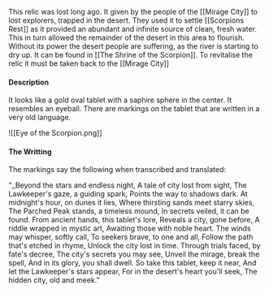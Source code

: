 This relic was lost long ago. It given by the people of the [[Mirage City]] to lost explorers, trapped in the desert. They used it to settle [[Scorpions Rest]] as it provided an abundant and infinite source of clean, fresh water. This in turn allowed the remainder of the desert in this area to flourish. Without its power the desert people are suffering, as the river is starting to dry up. It can be found in [[The Shrine of the Scorpion]]. To revitalise the relic it must be taken back to the [[Mirage City]]

#### Description
It looks like a gold oval tablet with a saphire sphere in the center. It resembles an eyeball. There are markings on the tablet that are written in a very old language.

![[Eye of the Scorpion.png]]

#### The Writting
The markings say the following when transcribed and translated:

"_Beyond the stars and endless night,
A tale of city lost from sight,
The Lawkeeper's gaze, a guiding spark,
Points the way to shadows dark.
At midnight's hour, on dunes it lies,
Where thirsting sands meet starry skies,
The Parched Peak stands, a timeless mound,
In secrets veiled, it can be found.
From ancient hands, this tablet's lore,
Reveals a city, gone before,
A riddle wrapped in mystic art,
Awaiting those with noble heart.
The winds may whisper, softly call,
To seekers brave, to one and all,
Follow the path that's etched in rhyme,
Unlock the city lost in time.
Through trials faced, by fate's decree,
The city's secrets you may see,
Unveil the mirage, break the spell,
And in its glory, you shall dwell.
So take this tablet, keep it near,
And let the Lawkeeper's stars appear,
For in the desert's heart you'll seek,
The hidden city, old and meek."


